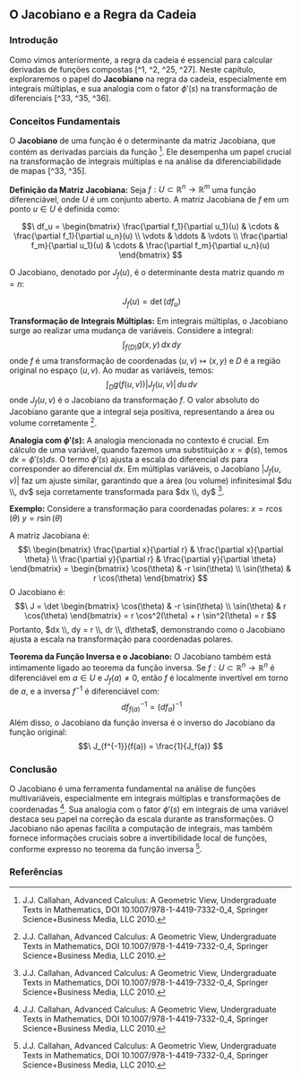 ## O Jacobiano e a Regra da Cadeia
### Introdução
Como vimos anteriormente, a regra da cadeia é essencial para calcular derivadas de funções compostas [^1, ^2, ^25, ^27]. Neste capítulo, exploraremos o papel do **Jacobiano** na regra da cadeia, especialmente em integrais múltiplas, e sua analogia com o fator $\phi'(s)$ na transformação de diferenciais [^33, ^35, ^36].

### Conceitos Fundamentais
O **Jacobiano** de uma função é o determinante da matriz Jacobiana, que contém as derivadas parciais da função [^33]. Ele desempenha um papel crucial na transformação de integrais múltiplas e na análise da diferenciabilidade de mapas [^33, ^35].

**Definição da Matriz Jacobiana:**
Seja $f: U \subset \mathbb{R}^n \to \mathbb{R}^m$ uma função diferenciável, onde $U$ é um conjunto aberto. A matriz Jacobiana de $f$ em um ponto $u \in U$ é definida como:

$$\
df_u = 
\begin{bmatrix}
\frac{\partial f_1}{\partial u_1}(u) & \cdots & \frac{\partial f_1}{\partial u_n}(u) \\
\vdots & \ddots & \vdots \\
\frac{\partial f_m}{\partial u_1}(u) & \cdots & \frac{\partial f_m}{\partial u_n}(u)
\end{bmatrix}
$$

O Jacobiano, denotado por $J_f(u)$, é o determinante desta matriz quando $m = n$:

$$\
J_f(u) = \det(df_u)
$$

**Transformação de Integrais Múltiplas:**
Em integrais múltiplas, o Jacobiano surge ao realizar uma mudança de variáveis. Considere a integral:
$$\
\int_{f(D)} g(x, y) \, dx \, dy
$$
onde $f$ é uma transformação de coordenadas $(u, v) \mapsto (x, y)$ e $D$ é a região original no espaço $(u, v)$. Ao mudar as variáveis, temos:
$$\
\int_{D} g(f(u, v)) |J_f(u, v)| \, du \, dv
$$
onde $J_f(u, v)$ é o Jacobiano da transformação $f$. O valor absoluto do Jacobiano garante que a integral seja positiva, representando a área ou volume corretamente [^33].

**Analogia com $\phi'(s)$:**
A analogia mencionada no contexto é crucial. Em cálculo de uma variável, quando fazemos uma substituição $x = \phi(s)$, temos $dx = \phi'(s) ds$. O termo $\phi'(s)$ ajusta a escala do diferencial $ds$ para corresponder ao diferencial $dx$. Em múltiplas variáveis, o Jacobiano $|J_f(u, v)|$ faz um ajuste similar, garantindo que a área (ou volume) infinitesimal $du \\, dv$ seja corretamente transformada para $dx \\, dy$ [^33].

**Exemplo:**
Considere a transformação para coordenadas polares:
$x = r \cos(\theta)$
$y = r \sin(\theta)$

A matriz Jacobiana é:
$$\
\begin{bmatrix}
\frac{\partial x}{\partial r} & \frac{\partial x}{\partial \theta} \\
\frac{\partial y}{\partial r} & \frac{\partial y}{\partial \theta}
\end{bmatrix} = 
\begin{bmatrix}
\cos(\theta) & -r \sin(\theta) \\
\sin(\theta) & r \cos(\theta)
\end{bmatrix}
$$
O Jacobiano é:
$$\
J = \det \begin{bmatrix} \cos(\theta) & -r \sin(\theta) \\ \sin(\theta) & r \cos(\theta) \end{bmatrix} = r \cos^2(\theta) + r \sin^2(\theta) = r
$$
Portanto, $dx \\, dy = r \\, dr \\, d\theta$, demonstrando como o Jacobiano ajusta a escala na transformação para coordenadas polares.

**Teorema da Função Inversa e o Jacobiano:**
O Jacobiano também está intimamente ligado ao teorema da função inversa. Se $f: U \subset \mathbb{R}^n \to \mathbb{R}^n$ é diferenciável em $a \in U$ e $J_f(a) \neq 0$, então $f$ é localmente invertível em torno de $a$, e a inversa $f^{-1}$ é diferenciável com:
$$\
df^{-1}_{f(a)} = (df_a)^{-1}
$$
Além disso, o Jacobiano da função inversa é o inverso do Jacobiano da função original:
$$\
J_{f^{-1}}(f(a)) = \frac{1}{J_f(a)}
$$

### Conclusão
O Jacobiano é uma ferramenta fundamental na análise de funções multivariáveis, especialmente em integrais múltiplas e transformações de coordenadas [^33]. Sua analogia com o fator $\phi'(s)$ em integrais de uma variável destaca seu papel na correção da escala durante as transformações. O Jacobiano não apenas facilita a computação de integrais, mas também fornece informações cruciais sobre a invertibilidade local de funções, conforme expresso no teorema da função inversa [^33].

### Referências
[^33]: J.J. Callahan, Advanced Calculus: A Geometric View, Undergraduate Texts in Mathematics, DOI 10.1007/978-1-4419-7332-0_4, Springer Science+Business Media, LLC 2010.
[^35]: Ver seção 4.2 do texto fonte.
[^36]: Ver seção 4.4 do texto fonte.
<!-- END -->